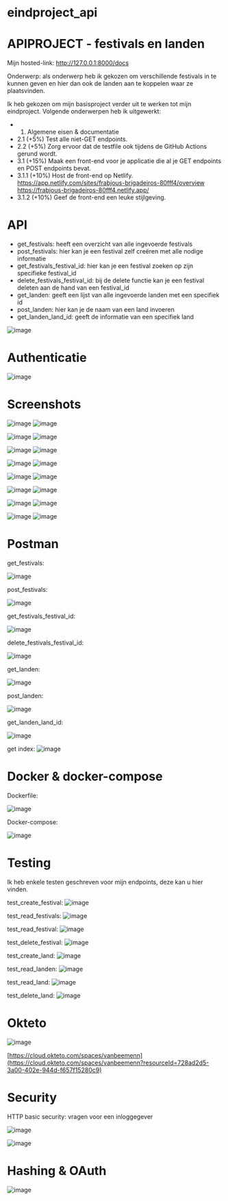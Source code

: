 
# eindproject_api

# APIPROJECT - festivals en landen

Mijn hosted-link: http://127.0.0.1:8000/docs 

Onderwerp: als onderwerp heb ik gekozen om verschillende festivals in te kunnen geven en hier dan ook de landen aan te koppelen waar ze plaatsvinden.

Ik heb gekozen om mijn basisproject verder uit te werken tot mijn eindproject. Volgende onderwerpen heb ik uitgewerkt:
  * 1. Algemene eisen & documentatie
  * 2.1 (+5%) Test alle niet-GET endpoints.
  * 2.2 (+5%) Zorg ervoor dat de testfile ook tijdens de GitHub Actions gerund wordt.
  * 3.1 (+15%) Maak een front-end voor je applicatie die al je GET endpoints en POST endpoints bevat.
  * 3.1.1 (+10%) Host de front-end op Netlify.
      https://app.netlify.com/sites/frabjous-brigadeiros-80fff4/overview
      https://frabjous-brigadeiros-80fff4.netlify.app/ 
  * 3.1.2 (+10%) Geef de front-end een leuke stijlgeving.
    
# API

- get_festivals: heeft een overzicht van alle ingevoerde festivals
- post_festivals: hier kan je een festival zelf creëren met alle nodige informatie
- get_festivals_festival_id: hier kan je een festival zoeken op zijn specifieke festival_id
- delete_festivals_festival_id: bij de delete functie kan je een festival deleten aan de hand van een festival_id
- get_landen: geeft een lijst van alle ingevoerde landen met een specifiek id
- post_landen: hier kan je de naam van een land invoeren
- get_landen_land_id: geeft de informatie van een specifiek land

![image](https://github.com/VanBeemenN/eindproject2/assets/91262450/ab8f7ae4-ca60-420a-a25d-2946d3bf88f7)

# Authenticatie 
![image](https://github.com/VanBeemenN/eindproject2/assets/91262450/78983f7b-205c-463e-99e9-dcde55030465)


# Screenshots

![image](https://github.com/VanBeemenN/APIPROJECT/assets/91262450/5181c676-b269-4172-9bde-e96c34a344d9)
![image](https://github.com/VanBeemenN/APIPROJECT/assets/91262450/5094ea8b-752b-46d8-9e1c-e58d8f16b539)

![image](https://github.com/VanBeemenN/APIPROJECT/assets/91262450/a8a040af-ee48-4116-bcb3-579c0062354d)
![image](https://github.com/VanBeemenN/APIPROJECT/assets/91262450/74df9649-a526-41d1-89fb-f185acc28e1d)

![image](https://github.com/VanBeemenN/APIPROJECT/assets/91262450/95f291db-5dad-4bea-ba7e-e8a4a9b5ef45)
![image](https://github.com/VanBeemenN/APIPROJECT/assets/91262450/37e13ff1-847c-4d25-85be-e35c02caeb06)

![image](https://github.com/VanBeemenN/APIPROJECT/assets/91262450/cbb69081-180b-46c9-b75b-3b921c65f06f)
![image](https://github.com/VanBeemenN/APIPROJECT/assets/91262450/01c075ab-fd63-4219-ae2a-4c77da160bb7)

![image](https://github.com/VanBeemenN/APIPROJECT/assets/91262450/920e4cd3-0c09-4245-a2de-b39689eb7d5c)
![image](https://github.com/VanBeemenN/APIPROJECT/assets/91262450/9f47fdb8-7268-44cb-8258-e75f13a0cc4f)

![image](https://github.com/VanBeemenN/APIPROJECT/assets/91262450/b9f7f187-02af-4be3-a301-92d2edac51d0)
![image](https://github.com/VanBeemenN/APIPROJECT/assets/91262450/373c4695-6193-41e1-a76b-aa6282ed8ac0)

![image](https://github.com/VanBeemenN/APIPROJECT/assets/91262450/2d227d94-bab9-4d81-ad9d-9584a4a2abb3)
![image](https://github.com/VanBeemenN/APIPROJECT/assets/91262450/de0a7c05-73eb-426c-af57-eabc73ade8b0)

![image](https://github.com/VanBeemenN/eindproject2/assets/91262450/91957008-6e88-4ad5-8795-e2dd1e2be99e)
![image](https://github.com/VanBeemenN/eindproject2/assets/91262450/42d3ef83-9f98-4c47-8698-256d18c90b87)

# Postman
get_festivals:

![image](https://github.com/VanBeemenN/APIPROJECT/assets/91262450/60f2329a-46e0-43ad-b085-3b055ac47fbb)

post_festivals: 

![image](https://github.com/VanBeemenN/APIPROJECT/assets/91262450/1829ab71-5cb3-409b-b59a-95845ac055c1)


get_festivals_festival_id:

![image](https://github.com/VanBeemenN/APIPROJECT/assets/91262450/18de0f98-b791-429b-b4b9-a94997b90162)


delete_festivals_festival_id:

![image](https://github.com/VanBeemenN/APIPROJECT/assets/91262450/426b46f3-6c8f-4434-8b0d-4f56f2a7429e)


get_landen:

![image](https://github.com/VanBeemenN/APIPROJECT/assets/91262450/defee757-7574-4cc9-9116-ac28c72b5e28)


post_landen:

![image](https://github.com/VanBeemenN/APIPROJECT/assets/91262450/01d83e54-132e-4fe4-bce5-89c58a3a94a1)


get_landen_land_id:

![image](https://github.com/VanBeemenN/APIPROJECT/assets/91262450/42494ab3-4c6d-4209-88ad-9854c0d24fd0)

get index:
![image](https://github.com/VanBeemenN/eindproject2/assets/91262450/13f283ee-2f73-407f-91e3-ca288ed60b77)


# Docker & docker-compose
Dockerfile:

![image](https://github.com/VanBeemenN/eindproject2/assets/91262450/e45792a3-1883-4339-be17-30b5203d87a4)


Docker-compose: 

![image](https://github.com/VanBeemenN/eindproject2/assets/91262450/8f7c9deb-f1ea-4d1c-b012-69852995c8b1)


# Testing
Ik heb enkele testen geschreven voor mijn endpoints, deze kan u hier vinden.

test_create_festival:
![image](https://github.com/VanBeemenN/eindproject2/assets/91262450/157c3eb0-2996-4caf-87e7-7ecb805df4dd)

test_read_festivals:
![image](https://github.com/VanBeemenN/eindproject2/assets/91262450/cbb311cb-bfa6-4200-9742-4b38b0f28f13)

test_read_festival:
![image](https://github.com/VanBeemenN/eindproject2/assets/91262450/16f78e34-eeda-4f08-8aad-ba47bf594839)

test_delete_festival:
![image](https://github.com/VanBeemenN/eindproject2/assets/91262450/92a55e35-4a08-41de-badb-f1e8863c02c0)

test_create_land:
![image](https://github.com/VanBeemenN/eindproject2/assets/91262450/4f9e2812-6b02-4b36-bdef-6df9b0cc5c7e)

test_read_landen:
![image](https://github.com/VanBeemenN/eindproject2/assets/91262450/82872fc1-7088-457d-b9ff-a14b26a7cc86)

test_read_land:
![image](https://github.com/VanBeemenN/eindproject2/assets/91262450/b3091476-48ee-4f66-8e83-624328a1d338)

test_delete_land:
![image](https://github.com/VanBeemenN/eindproject2/assets/91262450/215a82f6-7165-4076-b57a-6fb02643bba1)


# Okteto
![image](https://github.com/VanBeemenN/eindproject2/assets/91262450/2222902a-4d97-4458-b824-112b0a3e0724)

[https://cloud.okteto.com/spaces/vanbeemenn](https://cloud.okteto.com/spaces/vanbeemenn?resourceId=728ad2d5-3a00-402e-944d-f657f15280c9)

# Security
HTTP basic security: vragen voor een inloggegever

![image](https://github.com/VanBeemenN/APIPROJECT/assets/91262450/21c98ef3-1433-4216-b1f5-c0262310d577)

![image](https://github.com/VanBeemenN/APIPROJECT/assets/91262450/b2fd5674-2ad9-40d2-8a81-a993d4b61846)

# Hashing & OAuth
![image](https://github.com/VanBeemenN/eindproject2/assets/91262450/cd2c917a-bb5c-428e-bbd6-88ac547fc7f0)


